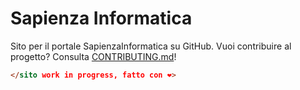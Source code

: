 # Sapienza Informatica 

Sito per il portale SapienzaInformatica su GitHub. Vuoi contribuire al progetto? Consulta [CONTRIBUTING.md](/Contributing/)!

```html
</sito work in progress, fatto con ❤️>
```
